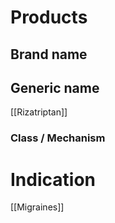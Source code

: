 # Products

## Brand name


## Generic name
[[Rizatriptan]]

### Class / Mechanism


# Indication
[[Migraines]]